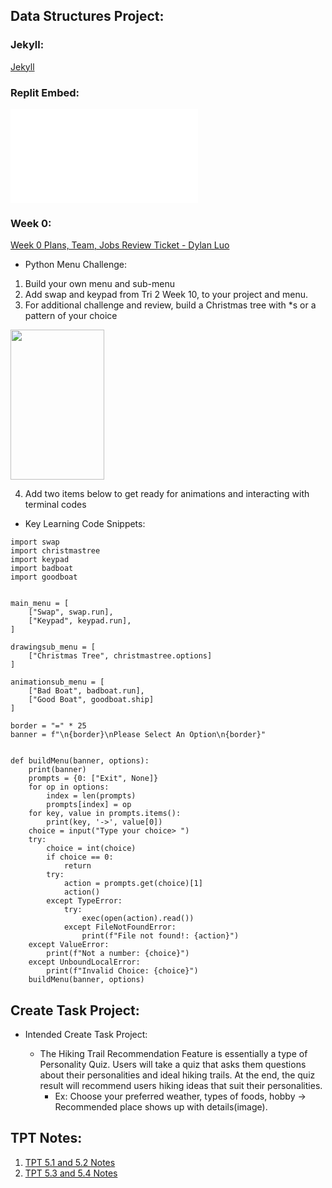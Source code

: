 ## Data Structures Project:
### Jekyll: ###
[Jekyll](https://dylanluo05.github.io/TLDEW-DylanLuo/)
### Replit Embed: ###

<iframe frameborder=“0” width=“100%” height=“600px” src=“https://replit.com/@Dylanluo05/Python-Menu-2?embed=true"></iframe>

### Week 0: ###
[Week 0 Plans, Team, Jobs Review Ticket - Dylan Luo](https://github.com/Dylanluo05/TLDEW-DylanLuo/issues/1)
* Python Menu Challenge:
 1. Build your own menu and sub-menu
 2. Add swap and keypad from Tri 2 Week 10, to your project and menu.
 3. For additional challenge and review, build a Christmas tree with *s or a pattern of your choice

<img src="https://user-images.githubusercontent.com/88572244/156895395-6bbf72be-605f-4bca-a376-b9ee985b5786.png" width="150" height="240">

 4. Add two items below to get ready for animations and interacting with terminal codes 
 
* Key Learning Code Snippets:

```
import swap
import christmastree
import keypad
import badboat
import goodboat


main_menu = [
    ["Swap", swap.run],
    ["Keypad", keypad.run],
]

drawingsub_menu = [
    ["Christmas Tree", christmastree.options]
]

animationsub_menu = [
    ["Bad Boat", badboat.run],
    ["Good Boat", goodboat.ship]
]

border = "=" * 25
banner = f"\n{border}\nPlease Select An Option\n{border}"


def buildMenu(banner, options):
    print(banner)
    prompts = {0: ["Exit", None]}
    for op in options:
        index = len(prompts)
        prompts[index] = op
    for key, value in prompts.items():
        print(key, '->', value[0])
    choice = input("Type your choice> ")
    try:
        choice = int(choice)
        if choice == 0:
            return
        try:
            action = prompts.get(choice)[1]
            action()
        except TypeError:
            try:
                exec(open(action).read())
            except FileNotFoundError:
                print(f"File not found!: {action}")
    except ValueError:
        print(f"Not a number: {choice}")
    except UnboundLocalError:
        print(f"Invalid Choice: {choice}")
    buildMenu(banner, options)
```


## Create Task Project: ##
* Intended Create Task Project:

   * The Hiking Trail Recommendation Feature is essentially a type of Personality Quiz. Users will take a quiz that asks them questions about their personalities and ideal hiking trails. At the end, the quiz result will recommend users hiking ideas that suit their personalities.
     * Ex: Choose your preferred weather, types of foods, hobby → Recommended place shows up with details(image).

## TPT Notes:
1. [TPT 5.1 and 5.2 Notes](https://github.com/Dylanluo05/TLDEW-DylanLuo/wiki/TPT-5.1-and-5.2-Notes) 
2. [TPT 5.3 and 5.4 Notes](https://github.com/Dylanluo05/TLDEW-DylanLuo/wiki/TPT-5.3-and-5.4-Notes) 
